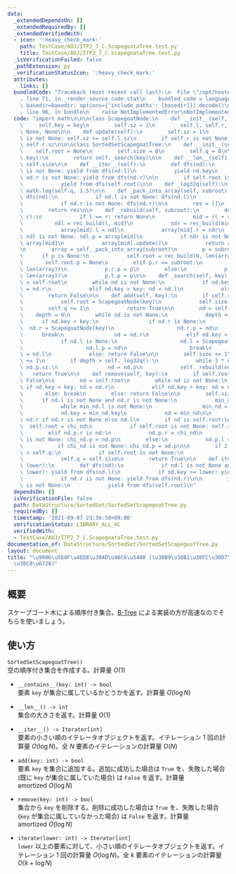 ```yaml
---
data:
  _extendedDependsOn: []
  _extendedRequiredBy: []
  _extendedVerifiedWith:
  - icon: ':heavy_check_mark:'
    path: TestCase/AOJ/ITP2_7_C.ScapegoataTree.test.py
    title: TestCase/AOJ/ITP2_7_C.ScapegoataTree.test.py
  _isVerificationFailed: false
  _pathExtension: py
  _verificationStatusIcon: ':heavy_check_mark:'
  attributes:
    links: []
  bundledCode: "Traceback (most recent call last):\n  File \"/opt/hostedtoolcache/Python/3.10.2/x64/lib/python3.10/site-packages/onlinejudge_verify/documentation/build.py\"\
    , line 71, in _render_source_code_stat\n    bundled_code = language.bundle(stat.path,\
    \ basedir=basedir, options={'include_paths': [basedir]}).decode()\n  File \"/opt/hostedtoolcache/Python/3.10.2/x64/lib/python3.10/site-packages/onlinejudge_verify/languages/python.py\"\
    , line 96, in bundle\n    raise NotImplementedError\nNotImplementedError\n"
  code: "import math\n\n\nclass ScapegoatNode:\n    def __init__(self, key):\n   \
    \     self.key = key\n        self.sz = 1\n        self.l, self.r, self.p = None,\
    \ None, None\n\n    def update(self):\n        self.sz = 1\n        if self.l\
    \ is not None: self.sz += self.l.sz\n        if self.r is not None: self.sz +=\
    \ self.r.sz\n\n\nclass SortedSetScapegoatTree:\n    def __init__(self):\n    \
    \    self.root = None\n        self.size = 0\n        self.q = 0\n\n    def __contains__(self,\
    \ key):\n        return self._search(key)\n\n    def __len__(self):\n        return\
    \ self.size\n\n    def __iter__(self):\n        def dfs(nd):\n            if nd.l\
    \ is not None: yield from dfs(nd.l)\n            yield nd.key\n            if\
    \ nd.r is not None: yield from dfs(nd.r)\n\n        if self.root is not None:\n\
    \            yield from dfs(self.root)\n\n    def _log32q(self):\n        return\
    \ math.log(self.q, 1.5)\n\n    def _pack_into_array(self, subroot):\n        def\
    \ dfs(nd):\n            if nd.l is not None: dfs(nd.l)\n            res.append(nd)\n\
    \            if nd.r is not None: dfs(nd.r)\n\n        res = []\n        dfs(subroot)\n\
    \        return res\n\n    def _rebuild(self, subroot):\n        def rec_build(l,\
    \ r):\n            if l == r: return None\n            mid = (l + r) // 2\n  \
    \          ndl = rec_build(l, mid)\n            ndr = rec_build(mid + 1, r)\n\
    \            array[mid].l = ndl\n            array[mid].r = ndr\n            if\
    \ ndl is not None: ndl.p = array[mid]\n            if ndr is not None: ndr.p =\
    \ array[mid]\n            array[mid].update()\n            return array[mid]\n\
    \n        array = self._pack_into_array(subroot)\n        p = subroot.p\n\n  \
    \      if p is None:\n            self.root = rec_build(0, len(array))\n     \
    \       self.root.p = None\n        elif p.r == subroot:\n            p.r = rec_build(0,\
    \ len(array))\n            p.r.p = p\n        else:\n            p.l = rec_build(0,\
    \ len(array))\n            p.l.p = p\n\n    def _search(self, key):\n        nd\
    \ = self.root\n        while nd is not None:\n            if nd.key < key: nd\
    \ = nd.r\n            elif nd.key > key: nd = nd.l\n            else: return True\n\
    \        return False\n\n    def add(self, key):\n        if self.root is None:\n\
    \            self.root = ScapegoatNode(key)\n            self.size += 1\n    \
    \        self.q += 1\n            return True\n\n        nd = self.root\n    \
    \    depth = 0\n        while nd is not None:\n            depth += 1\n      \
    \      if nd.key < key:\n                if nd.r is None:\n                  \
    \  nd.r = ScapegoatNode(key)\n                    nd.r.p = nd\n              \
    \      break\n                nd = nd.r\n            elif nd.key > key:\n    \
    \            if nd.l is None:\n                    nd.l = ScapegoatNode(key)\n\
    \                    nd.l.p = nd\n                    break\n                nd\
    \ = nd.l\n            else: return False\n\n        self.size += 1\n        self.q\
    \ += 1\n        if depth > self._log32q():\n            while 3 * nd.sz <= 2 *\
    \ nd.p.sz:\n                nd = nd.p\n            self._rebuild(nd.p)\n     \
    \   return True\n\n    def remove(self, key):\n        if self.root is None: return\
    \ False\n\n        nd = self.root\n        while nd is not None:\n           \
    \ if nd.key < key: nd = nd.r\n            elif nd.key > key: nd = nd.l\n     \
    \       else: break\n        else: return False\n\n        self.size -= 1\n  \
    \      if nd.l is not None and nd.r is not None:\n            min_nd = nd.r\n\
    \            while min_nd.l is not None:\n                min_nd = min_nd.l\n\
    \            nd.key = min_nd.key\n            nd = min_nd\n\n        chi_nd =\
    \ nd.r if nd.r is not None else nd.l\n        if nd is self.root:\n          \
    \  self.root = chi_nd\n            if self.root is not None: self.root.p = None\n\
    \        elif nd.p.r is nd:\n            nd.p.r = chi_nd\n            if chi_nd\
    \ is not None: chi_nd.p = nd.p\n        else:\n            nd.p.l = chi_nd\n \
    \           if chi_nd is not None: chi_nd.p = nd.p\n\n        if 2 * self.size\
    \ < self.q:\n            if self.root is not None:\n                self._rebuild(self.root)\n\
    \            self.q = self.size\n        return True\n\n    def iterate(self,\
    \ lower):\n        def dfs(nd):\n            if nd.l is not None and (nd.key >\
    \ lower): yield from dfs(nd.l)\n            if nd.key >= lower: yield nd.key\n\
    \            if nd.r is not None: yield from dfs(nd.r)\n\n        if self.root\
    \ is not None:\n            yield from dfs(self.root)\n"
  dependsOn: []
  isVerificationFile: false
  path: DataStructure/SortedSet/SortedSetScapegoatTree.py
  requiredBy: []
  timestamp: '2021-09-07 23:36:50+09:00'
  verificationStatus: LIBRARY_ALL_AC
  verifiedWith:
  - TestCase/AOJ/ITP2_7_C.ScapegoataTree.test.py
documentation_of: DataStructure/SortedSet/SortedSetScapegoatTree.py
layout: document
title: "\u9806\u5E8F\u4ED8\u304D\u96C6\u5408 (\u30B9\u30B1\u30FC\u30D7\u30B4\u30FC\
  \u30C8\u6728)"
---
```


## 概要
スケープゴート木による順序付き集合。[B-Tree](https://neterukun1993.github.io/Library/DataStructure/SortedSet/SortedSetBTree.py) による実装の方が高速なのでそちらを使いましょう。

## 使い方
`SortedSetScapegoatTree()`  
空の順序付き集合を作成する。計算量 $O(1)$

- `__contains__(key: int) -> bool`  
要素 `key` が集合に属しているかどうかを返す。計算量 $O(\log N)$

- `__len__() -> int`  
集合の大きさを返す。計算量 $O(1)$

- `__iter__() -> Iterator[int]`  
要素の小さい順のイテレータオブジェクトを返す。イテレーション $1$ 回の計算量 $O(\log N)$。全 $N$ 要素のイテレーションの計算量 $O(N)$

- `add(key: int) -> bool`  
要素 `key` を集合に追加する。追加に成功した場合は `True` を、失敗した場合 (既に `key` が集合に属していた場合) は `False` を返す。計算量 $\mathrm{amortized}\ O(\log N)$

- `remove(key: int) -> bool`  
集合から `key` を削除する。削除に成功した場合は `True` を、失敗した場合 (`key` が集合に属していなかった場合) は `False` を返す。計算量 $\mathrm{amortized}\ O(\log N)$

- `iterate(lower: int) -> Iterator[int]`  
`lower` 以上の要素に対して、小さい順のイテレータオブジェクトを返す。イテレーション $1$ 回の計算量 $O(\log N)$。全 $k$ 要素のイテレーションの計算量 $O(k + \log N)$
